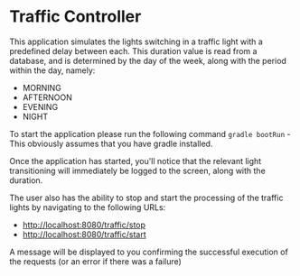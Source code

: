 # Traffic Controller

This application simulates the lights switching in a traffic light with a predefined delay between each. 
This duration value is read from a database, and is determined by the day of the week, along with the period 
within the day, namely:

* MORNING
* AFTERNOON
* EVENING
* NIGHT

To start the application please run the following command `gradle bootRun` - This obviously assumes that you have gradle installed.

Once the application has started, you'll notice that the relevant light transitioning will immediately be 
logged to the screen, along with the duration.

The user also has the ability to stop and start the processing of the traffic lights by navigating 
to the following URLs:

* [http://localhost:8080/traffic/stop](http://localhost:8080/traffic/stop)
* [http://localhost:8080/traffic/start](http://localhost:8080/traffic/start)

A message will be displayed to you confirming the successful execution of the requests 
(or an error if there was a failure)
  
